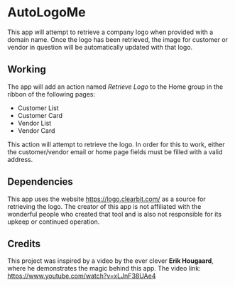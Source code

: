 # AutoLogoMe
This app will attempt to retrieve a company logo when provided with a domain name. Once the logo has been retrieved, the image for customer or vendor in question will be automatically updated with that logo.

## Working
The app will add an action named _Retrieve Logo_ to the Home group in the ribbon of the following pages:
- Customer List
- Customer Card
- Vendor List
- Vendor Card

This action will attempt to retrieve the logo. In order for this to work, either the customer/vendor email or home page fields must be filled with a valid address.

## Dependencies
This app uses the website https://logo.clearbit.com/ as a source for retrieving the logo. The creator of this app is not affiliated with the wonderful people who created that tool and is also not responsible for its upkeep or continued operation.

## Credits
This project was inspired by a video by the ever clever **Erik Hougaard**, where he demonstrates the magic behind this app.
The video link: https://www.youtube.com/watch?v=xLJnF38UAe4
